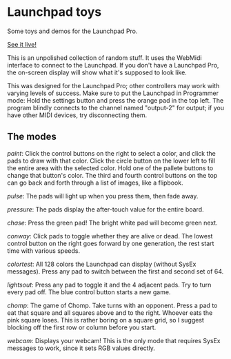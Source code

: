 # Launchpad toys
Some toys and demos for the Launchpad Pro.

[See it live!](https://ishanpm.github.io/launchpad-toys/)

This is an unpolished collection of random stuff. It uses the WebMidi interface to connect to the Launchpad. If you don't have a Launchpad Pro, the on-screen display will show what it's supposed to look like.

This was designed for the Launchpad Pro; other controllers may work with varying levels of success. Make sure to put the Launchpad in Programmer mode: Hold the settings button and press the orange pad in the top left. The program blindly connects to the channel named "output-2" for output; if you have other MIDI devices, try disconnecting them.

## The modes

*paint*: Click the control buttons on the right to select a color, and click the pads to draw with that color. Click the circle button on the lower left to fill the entire area with the selected color. Hold one of the pallete buttons to change that button's color. The third and fourth control buttons on the top can go back and forth through a list of images, like a flipbook.

*pulse*: The pads will light up when you press them, then fade away.

*pressure*: The pads display the after-touch value for the entire board.

*chase*: Press the green pad! The bright white pad will become green next.

*conway*: Click pads to toggle whether they are alive or dead. The lowest control button on the right goes forward by one generation, the rest start time with various speeds.

*colortest*: All 128 colors the Launchpad can display (without SysEx messages). Press any pad to switch between the first and second set of 64.

*lightsout*: Press any pad to toggle it and the 4 adjacent pads. Try to turn every pad off. The blue control button starts a new game.

*chomp*: The game of Chomp. Take turns with an opponent. Press a pad to eat that square and all squares above and to the right. Whoever eats the pink square loses. This is rather boring on a square grid, so I suggest blocking off the first row or column before you start.

*webcam*: Displays your webcam! This is the only mode that requires SysEx messages to work, since it sets RGB values directly.